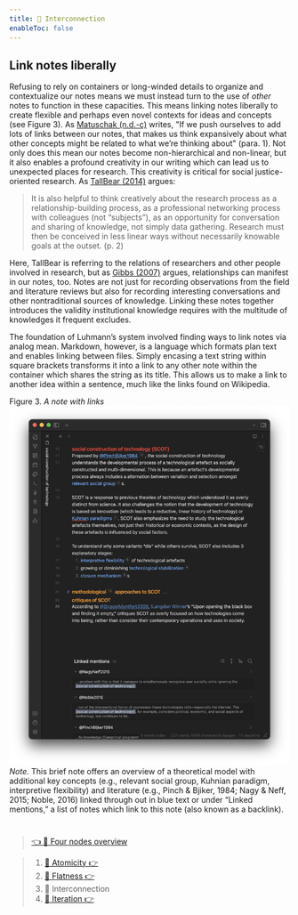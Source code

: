 ```yaml
---
title: 📖 Interconnection
enableToc: false
---
```


## Link notes liberally

Refusing to rely on containers or long-winded details to organize and contextualize our notes means we must instead turn to the use of *other* notes to function in these capacities. This means linking notes liberally to create flexible and perhaps even novel contexts for ideas and concepts (see Figure 3). As [Matuschak (n.d.-c)](References/Matuschak,%20nd-c.md) writes, "If we push ourselves to add lots of links between our notes, that makes us think expansively about what other concepts might be related to what we’re thinking about" (para. 1). Not only does this mean our notes become non-hierarchical and non-linear, but it also enables a profound creativity in our writing which can lead us to unexpected places for research. This creativity is critical for social justice-oriented research. As [TallBear (2014)](References/TallBear,%202014.md) argues:

 > 
 > It is also helpful to think creatively about the research process as a relationship-building process, as a professional networking process with colleagues (not “subjects”), as an opportunity for conversation and sharing of knowledge, not simply data gathering. Research must then be conceived in less linear ways without necessarily knowable goals at the outset. (p. 2)

Here, TallBear is referring to the relations of researchers and other people involved in research, but as [Gibbs (2007)](References/Gibbs,%202007.md) argues, relationships can manifest in our notes, too. Notes are not just for recording observations from the field and literature reviews but also for recording interesting conversations and other nontraditional sources of knowledge. Linking these notes together introduces the validity institutional knowledge requires with the multitude of knowledges it frequent excludes.

The foundation of Luhmann’s system involved finding ways to link notes via analog mean. Markdown, however, is a language which formats plan text and enables linking between files. Simply encasing a text string within square brackets transforms it into a link to any other note within the container which shares the string as its title. This allows us to make a link to another idea within a sentence, much like the links found on Wikipedia.

Figure 3. *A note with links*
![A screenshot fro Obsidian of a note titled "social construction of technology (SCOT)," which describes the theory with links to other concepts such as "relevant social group" and sources such as "@PinchBijker1985.".png](A%20screenshot%20fro%20Obsidian%20of%20a%20note%20titled%20"social%20construction%20of%20technology%20%28SCOT%29,"%20which%20describes%20the%20theory%20with%20links%20to%20other%20concepts%20such%20as%20"relevant%20social%20group"%20and%20sources%20such%20as%20"@PinchBijker1985.".png)
*Note.* This brief note offers an overview of a theoretical model with additional key concepts (e.g., relevant social group, Kuhnian paradigm, interpretive flexibility) and literature (e.g., Pinch & Bjiker, 1984; Nagy & Neff, 2015; Noble, 2016) linked through out in blue text or under “Linked mentions,” a list of notes which link to this note (also known as a backlink).

# 

 > 
 > [👈 📖 Four nodes overview](pa6%20Four%20nodes%20of%20a%20feminist%20note-taking%20methodology.md)

 > 
 > 1. [📖 Atomicity 👉 ](pa6a%20Atomicity.md)
 > 1. [📖 Flatness 👉 ](pa6b%20Flatness.md)
 > 1. 📖 Interconnection
 > 1. [📖 Iteration 👉 ](pa6d%20Iteration.md)
